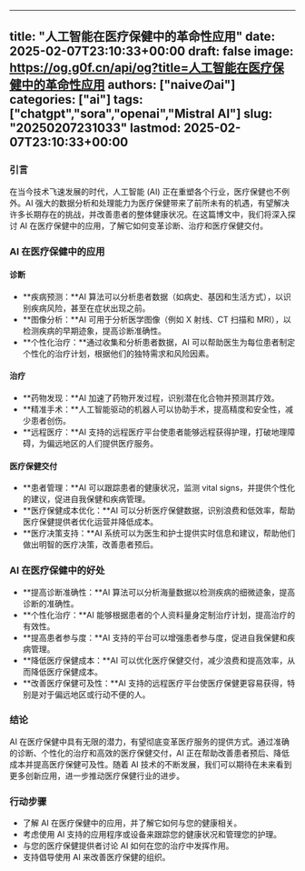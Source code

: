 
---
title: "人工智能在医疗保健中的革命性应用"
date: 2025-02-07T23:10:33+00:00
draft: false
image: https://og.g0f.cn/api/og?title=人工智能在医疗保健中的革命性应用
authors: ["naiveのai"]
categories: ["ai"]
tags: ["chatgpt","sora","openai","Mistral AI"]
slug: "20250207231033"
lastmod: 2025-02-07T23:10:33+00:00
---
### 引言

在当今技术飞速发展的时代，人工智能 (AI) 正在重塑各个行业，医疗保健也不例外。AI 强大的数据分析和处理能力为医疗保健带来了前所未有的机遇，有望解决许多长期存在的挑战，并改善患者的整体健康状况。在这篇博文中，我们将深入探讨 AI 在医疗保健中的应用，了解它如何变革诊断、治疗和医疗保健交付。

### AI 在医疗保健中的应用

#### 诊断

* **疾病预测：**AI 算法可以分析患者数据（如病史、基因和生活方式），以识别疾病风险，甚至在症状出现之前。
* **图像分析：**AI 可用于分析医学图像（例如 X 射线、CT 扫描和 MRI），以检测疾病的早期迹象，提高诊断准确性。
* **个性化治疗：**通过收集和分析患者数据，AI 可以帮助医生为每位患者制定个性化的治疗计划，根据他们的独特需求和风险因素。

#### 治疗

* **药物发现：**AI 加速了药物开发过程，识别潜在化合物并预测其疗效。
* **精准手术：**人工智能驱动的机器人可以协助手术，提高精度和安全性，减少患者创伤。
* **远程医疗：**AI 支持的远程医疗平台使患者能够远程获得护理，打破地理障碍，为偏远地区的人们提供医疗服务。

#### 医疗保健交付

* **患者管理：**AI 可以跟踪患者的健康状况，监测 vital signs，并提供个性化的建议，促进自我保健和疾病管理。
* **医疗保健成本优化：**AI 可以分析医疗保健数据，识别浪费和低效率，帮助医疗保健提供者优化运营并降低成本。
* **医疗决策支持：**AI 系统可以为医生和护士提供实时信息和建议，帮助他们做出明智的医疗决策，改善患者预后。

### AI 在医疗保健中的好处

* **提高诊断准确性：**AI 算法可以分析海量数据以检测疾病的细微迹象，提高诊断的准确性。
* **个性化治疗：**AI 能够根据患者的个人资料量身定制治疗计划，提高治疗的有效性。
* **提高患者参与度：**AI 支持的平台可以增强患者参与度，促进自我保健和疾病管理。
* **降低医疗保健成本：**AI 可以优化医疗保健交付，减少浪费和提高效率，从而降低医疗保健成本。
* **改善医疗保健可及性：**AI 支持的远程医疗平台使医疗保健更容易获得，特别是对于偏远地区或行动不便的人。

### 结论

AI 在医疗保健中具有无限的潜力，有望彻底变革医疗服务的提供方式。通过准确的诊断、个性化的治疗和高效的医疗保健交付，AI 正在帮助改善患者预后、降低成本并提高医疗保健可及性。随着 AI 技术的不断发展，我们可以期待在未来看到更多创新应用，进一步推动医疗保健行业的进步。

### 行动步骤

* 了解 AI 在医疗保健中的应用，并了解它如何与您的健康相关。
* 考虑使用 AI 支持的应用程序或设备来跟踪您的健康状况和管理您的护理。
* 与您的医疗保健提供者讨论 AI 如何在您的治疗中发挥作用。
* 支持倡导使用 AI 来改善医疗保健的组织。